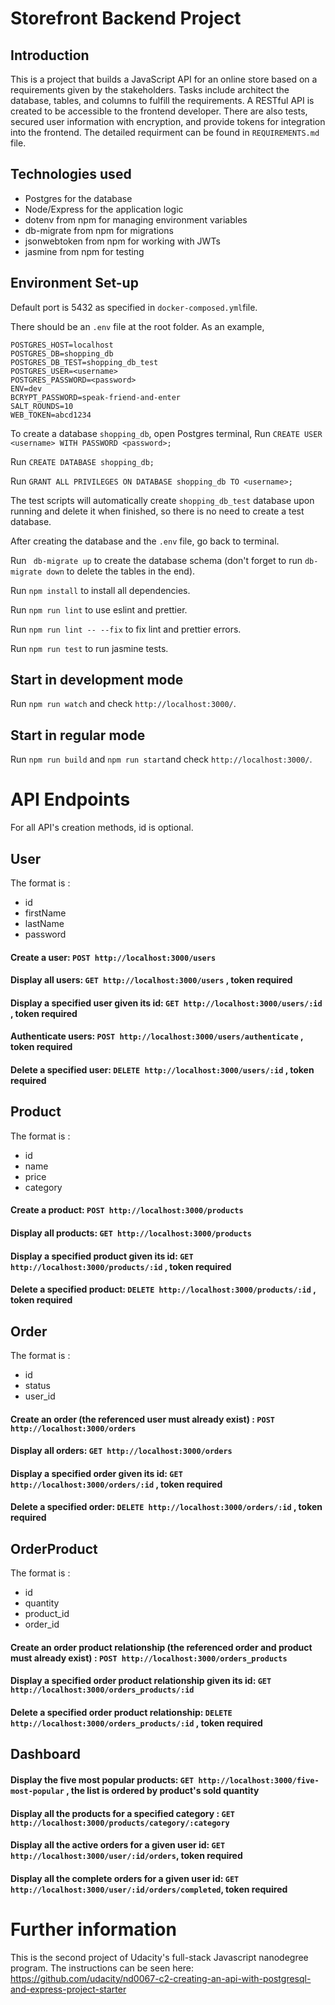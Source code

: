 # Storefront Backend Project


## Introduction

This is a project that builds a JavaScript API for an online store based on a requirements given by the stakeholders. Tasks include architect the database, tables, and columns to fulfill the requirements. A RESTful API is created to be accessible to the frontend developer. There are also tests, secured user information with encryption, and provide tokens for integration into the frontend. The detailed requirment can be found in  `REQUIREMENTS.md` file.
## Technologies used
- Postgres for the database
- Node/Express for the application logic
- dotenv from npm for managing environment variables
- db-migrate from npm for migrations
- jsonwebtoken from npm for working with JWTs
- jasmine from npm for testing

## Environment Set-up
Default port is 5432 as specified in `docker-composed.yml`file.

There should be an `.env` file at the root folder. As an example,
```
POSTGRES_HOST=localhost  
POSTGRES_DB=shopping_db  
POSTGRES_DB_TEST=shopping_db_test  
POSTGRES_USER=<username> 
POSTGRES_PASSWORD=<password> 
ENV=dev  
BCRYPT_PASSWORD=speak-friend-and-enter  
SALT_ROUNDS=10  
WEB_TOKEN=abcd1234
```
To create a database `shopping_db`, open Postgres terminal,
Run `CREATE USER <username> WITH PASSWORD <password>;`

Run `CREATE DATABASE shopping_db;`

Run `GRANT ALL PRIVILEGES ON DATABASE shopping_db TO <username>;`

The test scripts will automatically create `shopping_db_test` database upon running and delete it when finished, so there is no need to create a test database.

After creating the database and the `.env` file, go back to terminal.

Run ` db-migrate up`  to create the database schema (don't forget to run `db-migrate down` to delete the tables in the end).

Run `npm install` to install all dependencies.

Run `npm run lint` to use eslint and prettier.

Run `npm run lint -- --fix` to fix lint and prettier errors.

Run `npm run test` to run jasmine tests.


## Start in development mode

Run `npm run watch` and check `http://localhost:3000/`.

## Start in regular mode

Run `npm run build` and `npm run start`and check `http://localhost:3000/`.



# API Endpoints
For all API's creation methods, id is optional.

## User
The format is :
- id
- firstName
- lastName
- password

#### Create a user: `POST http://localhost:3000/users`
#### Display all users: `GET http://localhost:3000/users` , token required
#### Display a specified user given its id: `GET http://localhost:3000/users/:id` , token required
#### Authenticate users: `POST http://localhost:3000/users/authenticate` , token required
#### Delete a specified user: `DELETE http://localhost:3000/users/:id` , token required


## Product
The format is :
-  id
- name
- price
- category
#### Create a product: `POST http://localhost:3000/products`
#### Display all products: `GET http://localhost:3000/products`
#### Display a specified product given its id: `GET http://localhost:3000/products/:id` , token required
#### Delete a specified product: `DELETE http://localhost:3000/products/:id` , token required

## Order
The format is :
-  id
- status
- user_id

#### Create an order (the referenced user must already exist) : `POST http://localhost:3000/orders`
#### Display all orders: `GET http://localhost:3000/orders`
#### Display a specified order given its id: `GET http://localhost:3000/orders/:id` , token required
#### Delete a specified order: `DELETE http://localhost:3000/orders/:id` , token required

## OrderProduct
The format is :
-  id
- quantity
- product_id
- order_id

#### Create an order product relationship (the referenced order and product must already exist) : `POST http://localhost:3000/orders_products`
#### Display a specified order product relationship given its id: `GET http://localhost:3000/orders_products/:id`
#### Delete a specified order product relationship: `DELETE http://localhost:3000/orders_products/:id` , token required

## Dashboard
#### Display the five most popular products: `GET http://localhost:3000/five-most-popular` , the list is ordered by product's sold quantity

#### Display all the products for a specified category : `GET http://localhost:3000/products/category/:category`
#### Display all the active orders for a given user id: `GET http://localhost:3000/user/:id/orders`, token required
#### Display all the complete orders for a given user id: `GET http://localhost:3000/user/:id/orders/completed`, token required

# Further information

This is the second project of Udacity's  full-stack Javascript nanodegree program.
The instructions can be seen here:
https://github.com/udacity/nd0067-c2-creating-an-api-with-postgresql-and-express-project-starter

